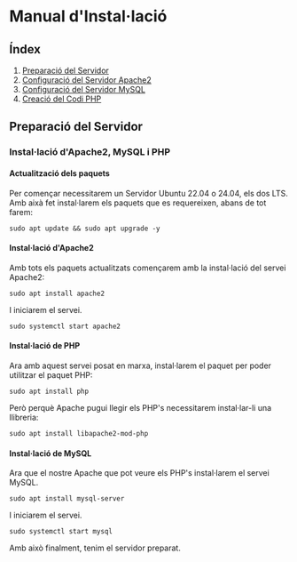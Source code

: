# Manual d'Instal·lació

## Índex

1. [Preparació del Servidor](#preparació-del-servidor)
2. [Configuració del Servidor Apache2](<Apache2/README.md>)
3. [Configuració del Servidor MySQL](<MySQL/README.md>)
4. [Creació del Codi PHP](<../Codi PHP, JS i CSS/README.md>)

## Preparació del Servidor

### Instal·lació d'Apache2, MySQL i PHP

#### Actualització dels paquets

Per començar necessitarem un Servidor Ubuntu 22.04 o 24.04, els dos LTS. Amb aixà fet instal·larem els paquets que es requereixen, abans de tot farem:

```:
sudo apt update && sudo apt upgrade -y
```

#### Instal·lació d'Apache2

Amb tots els paquets actualitzats començarem amb la instal·lació del servei Apache2:

```:
sudo apt install apache2
```

I iniciarem el servei.

```:
sudo systemctl start apache2
```

#### Instal·lació de PHP

Ara amb aquest servei posat en marxa, instal·larem el paquet per poder utilitzar el paquet PHP:

```:
sudo apt install php
```

Però perquè Apache pugui llegir els PHP's necessitarem instal·lar-li una llibreria:

```:
sudo apt install libapache2-mod-php
```

#### Instal·lació de MySQL

Ara que el nostre Apache que pot veure els PHP's instal·larem el servei MySQL.

```:
sudo apt install mysql-server
```

I iniciarem el servei.

```:
sudo systemctl start mysql
```

Amb això finalment, tenim el servidor preparat.
